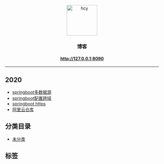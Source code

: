 <div style="text-align:center">
    <img src="//cn.gravatar.com/avatar/d9b595bcb06a4cbf1267e39e43b5c1b2?s=256&d=mm" width="100" height="100" alt="hcy">
    <h3>博客</h3>
    <h4>
        <a href="http://127.0.0.1:8090" target="_blank">http://127.0.0.1:8090</a>
    </h4>
</div>

---

## 2020
- <a href="http://127.0.0.1:8090/archives/springboot多数据源" title="springboot多数据源" target="_blank">springboot多数据源</a>
- <a href="http://127.0.0.1:8090/archives/springoot配置跨域" title="springboot配置跨域" target="_blank">springboot配置跨域</a>
- <a href="http://127.0.0.1:8090/archives/springboothttps" title="springboot https" target="_blank">springboot https</a>
- <a href="http://127.0.0.1:8090/archives/阿里云仓库" title="阿里云仓库" target="_blank">阿里云仓库</a>

## 分类目录
- <a href="http://127.0.0.1:8090/categories/default" target="_blank">未分类</a>

## 标签
